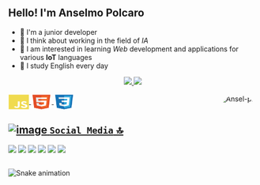 ## Hello! I'm **Anselmo Polcaro**
- 🔭 I'm a junior developer
- 💬 I think about working in the field of _IA_ 
- 🔗 I am interested in learning _Web_ development and applications for various **IoT** languages
- 📓 I study English every day
<div align="center">
  <a href="https://github.com/polcaronet">
  <img height="150em" src="https://github-readme-stats.vercel.app/api?username=polcaronet&show_icons=true&theme=algolia&include_all_commits=true&count_private=true"/>
  <img height="150em" src="https://github-readme-stats.vercel.app/api/top-langs/?username=polcaronet&layout=compact&langs_count=7&theme=algolia"/>
</div>
<div style="display: inline_block"><br>
  <img align="center" alt="Ansel-Js" height="30" width="42" src="https://raw.githubusercontent.com/devicons/devicon/master/icons/javascript/javascript-plain.svg">
  <img align="center" alt="Ansel-HTML" height="30" width="42" src="https://raw.githubusercontent.com/devicons/devicon/master/icons/html5/html5-original.svg">
  <img align="center" alt="Ansel-CSS" height="30" width="42" src="https://raw.githubusercontent.com/devicons/devicon/master/icons/css3/css3-original.svg">
  <img align="right" alt="Ansel-pic" height="150" style="border-radius:50px;" src="https://cdn.discordapp.com/attachments/886994429309780089/965712076007952394/Meu_avatar_github.png?width=676&height=676">
</div>
  
## ![image](https://user-images.githubusercontent.com/66381597/163893585-ec4a0c99-6901-4610-bc4f-a0bde0de172e.png) <span style="font-family: Arial, sans-serif">`Social Media` 🔝</span> 
  <div> 
  <a href="https://www.linkedin.com/in/anselmo-polcaro-ribeiro-b2a570207" target="_blank"><img src="https://img.shields.io/badge/LinkedIn-0077B5?style=for-the-badge&logo=linkedin&logoColor=white" target="_blank"></a>
  <a href="https://www.instagram.com/polcaronet/" target="_blank"><img src="https://img.shields.io/badge/Instagram-E4405F?style=for-the-badge&logo=instagram&logoColor=white" target="_blank"></a>
    <a href="https://youtube.com/channel/UCidZ9rDQp3TYIrMV0I9ikvg" target="_blank"><img src="https://img.shields.io/badge/YouTube-FF0000?style=for-the-badge&logo=youtube&logoColor=white" target="_blank"></a>
  <a href="https://www.facebook.com/anselmo.polcaro/" target="_blank"><img src="https://img.shields.io/badge/Facebook-1877F2?style=for-the-badge&logo=facebook&logoColor=white" target="_blank"></a>
  <a href="https://medium.com/@polcaronet" target="_blank"><img src="https://img.shields.io/badge/Medium-12100E?style=for-the-badge&logo=medium&logoColor=white" target="_blank"></a>
    <a href="mailto:polcaronet@gmail.com"><img src="https://img.shields.io/badge/-Gmail-%23333?style=for-the-badge&logo=gmail&logoColor=white" target="_blank"></a></div>
     
 ##
       
![Snake animation](https://github.com/polcaronet/polcaronet/blob/output/github-contribution-grid-snake.svg)
</div>

